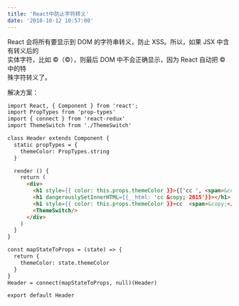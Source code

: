 ```yaml
---
title: 'React中防止字符转义'
date: '2018-10-12 10:57:00'
---   
```

React 会将所有要显示到 DOM 的字符串转义，防止 XSS。所以，如果 JSX 中含有转义后的  
实体字符，比如 &copy;（©），则最后 DOM 中不会正确显示，因为 React 自动把 &copy; 中的特  
殊字符转义了。

解决方案：

```html
import React, { Component } from 'react';
import PropTypes from 'prop-types'
import { connect } from 'react-redux'
import ThemeSwitch from './ThemeSwitch'

class Header extends Component {
  static propTypes = {
    themeColor: PropTypes.string
  }

  render () {
    return (
      <div>
        <h1 style={{ color: this.props.themeColor }}>{['cc ', <span>&copy;</span>, ' 2015']}</h1>
        <h1 dangerouslySetInnerHTML={{__html: 'cc &copy; 2015'}}></h1>
        <h1 style={{ color: this.props.themeColor }}>cc  <span>&copy;</span> 2015</h1>
        <ThemeSwitch/>
      </div>
    )
  }
}

const mapStateToProps = (state) => {
  return {
    themeColor: state.themeColor
  }
}
Header = connect(mapStateToProps, null)(Header)

export default Header
```